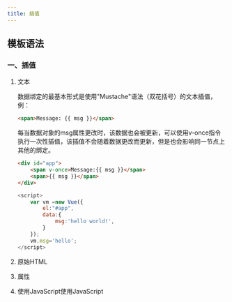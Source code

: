 ```yaml
---
title: 插值
---
```


## 模板语法

### 一、插值

1. 文本

    数据绑定的最基本形式是使用"Mustache"语法（双花括号）的文本插值，例：

    ```html
    <span>Message: {{ msg }}</span>
    ```

    每当数据对象的msg属性更改时，该数据也会被更新，可以使用v-once指令执行一次性插值，该插值不会随着数据更改而更新，但是也会影响同一节点上其他的绑定。

    ```html
    <div id="app">    
        <span v-once>Message:{{ msg }}</span>    
        <span>{{ msg }}</span>
    </div>
    ```

    ```javascript
    <script>
        var vm =new Vue({
            el:"#app",
            data:{
                msg:'hello world!',
            }
        });
    	vm.msg='hello';
    </script>
    ```

    

2. 原始HTML

3. 属性

4. 使用JavaScript使用JavaScript
